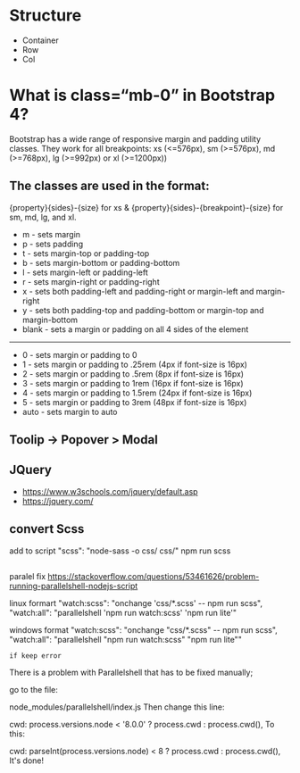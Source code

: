 # Structure
- Container
- Row
- Col




# What is class=“mb-0” in Bootstrap 4?
Bootstrap has a wide range of responsive margin and padding utility classes. They work for all breakpoints:
xs (<=576px), sm (>=576px), md (>=768px), lg (>=992px) or xl (>=1200px))
## The classes are used in the format: 
{property}{sides}-{size} for xs & {property}{sides}-{breakpoint}-{size} for sm, md, lg, and xl.

- m - sets margin 
- p - sets padding 
- t - sets margin-top or padding-top 
- b - sets margin-bottom or padding-bottom 
- l - sets margin-left or padding-left 
- r - sets margin-right or padding-right 
- x - sets both padding-left and padding-right or margin-left and margin-right 
- y - sets both padding-top and padding-bottom or margin-top and margin-bottom 
- blank - sets a margin or padding on all 4 sides of the element 
---
- 0 - sets margin or padding to 0 
- 1 - sets margin or padding to .25rem (4px if font-size is 16px) 
- 2 - sets margin or padding to .5rem (8px if font-size is 16px) 
- 3 - sets margin or padding to 1rem (16px if font-size is 16px) 
- 4 - sets margin or padding to 1.5rem (24px if font-size is 16px) 
- 5 - sets margin or padding to 3rem (48px if font-size is 16px) 
- auto - sets margin to auto



## Toolip -> Popover > Modal

## JQuery 
- https://www.w3schools.com/jquery/default.asp
- https://jquery.com/



## convert Scss
add to script "scss": "node-sass -o css/ css/"
npm run scss



## 
paralel fix https://stackoverflow.com/questions/53461626/problem-running-parallelshell-nodejs-script

linux formart
    "watch:scss": "onchange 'css/*.scss' -- npm run scss",
    "watch:all": "parallelshell 'npm run watch:scss' 'npm run lite'"

windows format
    "watch:scss": "onchange \"css/*.scss\" -- npm run scss",
    "watch:all": "parallelshell \"npm run watch:scss\" \"npm run lite\""


    if keep error
There is a problem with Parallelshell that has to be fixed manually;

go to the file:

node_modules/parallelshell/index.js
Then change this line:

cwd: process.versions.node < '8.0.0' ? process.cwd : process.cwd(),
To this:

cwd: parseInt(process.versions.node) < 8 ? process.cwd : process.cwd(),
It's done!